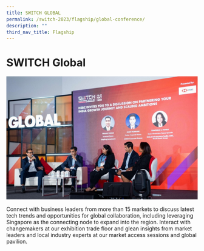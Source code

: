 ```yaml
---
title: SWITCH GLOBAL
permalink: /switch-2023/flagship/global-conference/
description: ""
third_nav_title: Flagship
---
```

# SWITCH Global

![](/images/2023/switch%20global%20(flagship)_cropped.jpg)

Connect with business leaders from more than 15 markets to discuss latest tech trends and opportunities for global collaboration, including leveraging Singapore as the connecting node to expand into the region.
Interact with changemakers at our exhibition trade floor and glean insights from market leaders and local industry experts at our market access sessions and global pavilion.